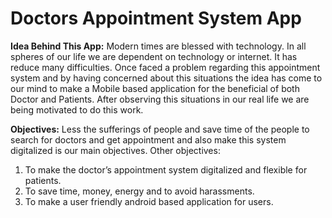 # Doctors Appointment System App

**Idea Behind This App:** Modern times are blessed with technology. In all spheres of our life we are dependent on technology or internet. It has reduce many difficulties. 
Once faced a problem regarding this appointment system and by having concerned about this situations  the idea has come to our mind to make a Mobile based application for the beneficial of both Doctor and Patients. After observing this situations in our real life we are being motivated to do this work.

**Objectives:** Less the sufferings of people and save time of the people to search for doctors and get appointment and also make this system digitalized is our main objectives.  Other objectives:
1. To make the doctor’s appointment system digitalized and flexible for patients.
2. To save time, money, energy and to avoid harassments.
3. To make a user friendly android based application for users.
